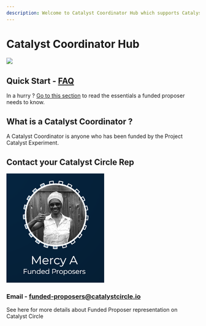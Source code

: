 ```yaml
---
description: Welcome to Catalyst Coordinator Hub which supports Catalyst Funded Proposers.
---
```


# Catalyst Coordinator Hub

![](.gitbook/assets/undraw\_community\_re\_cyrm.svg)

## Quick Start - [FAQ](https://catalyst-circle.gitbook.io/catalyst-coordinator/information/faq)

In a hurry ? [Go to this section](https://catalyst-circle.gitbook.io/catalyst-coordinator/information/faq) to read the essentials a funded proposer needs to know.

## What is a Catalyst Coordinator ?

A Catalyst Coordinator is anyone who has been funded by the Project Catalyst Experiment.

## Contact your Catalyst Circle Rep

![](.gitbook/assets/2022-02-26.png)

### Email - funded-proposers@catalystcircle.io

See here for more details about Funded Proposer representation on Catalyst Circle

